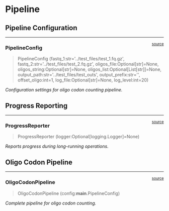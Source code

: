 # Pipeline


<!-- WARNING: THIS FILE WAS AUTOGENERATED! DO NOT EDIT! -->

## Pipeline Configuration

------------------------------------------------------------------------

<a
href="https://github.com/mtinti/OligoSeeker/blob/main/OligoSeeker/pipeline.py#L22"
target="_blank" style="float:right; font-size:smaller">source</a>

### PipelineConfig

>  PipelineConfig (fastq_1:str='../test_files/test_1.fq.gz',
>                      fastq_2:str='../test_files/test_2.fq.gz',
>                      oligos_file:Optional[str]=None,
>                      oligos_string:Optional[str]=None,
>                      oligos_list:Optional[List[str]]=None,
>                      output_path:str='../test_files/test_outs',
>                      output_prefix:str='', offset_oligo:int=1,
>                      log_file:Optional[str]=None, log_level:int=20)

*Configuration settings for oligo codon counting pipeline.*

## Progress Reporting

------------------------------------------------------------------------

<a
href="https://github.com/mtinti/OligoSeeker/blob/main/OligoSeeker/pipeline.py#L82"
target="_blank" style="float:right; font-size:smaller">source</a>

### ProgressReporter

>  ProgressReporter (logger:Optional[logging.Logger]=None)

*Reports progress during long-running operations.*

## Oligo Codon Pipeline

------------------------------------------------------------------------

<a
href="https://github.com/mtinti/OligoSeeker/blob/main/OligoSeeker/pipeline.py#L120"
target="_blank" style="float:right; font-size:smaller">source</a>

### OligoCodonPipeline

>  OligoCodonPipeline (config:__main__.PipelineConfig)

*Complete pipeline for oligo codon counting.*

